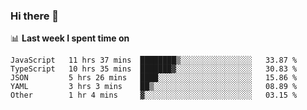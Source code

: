 ### Hi there 👋

<!--
**DBvc/DBvc** is a ✨ _special_ ✨ repository because its `README.md` (this file) appears on your GitHub profile.

Here are some ideas to get you started:

- 🔭 I’m currently working on ...
- 🌱 I’m currently learning ...
- 👯 I’m looking to collaborate on ...
- 🤔 I’m looking for help with ...
- 💬 Ask me about ...
- 📫 How to reach me: ...
- 😄 Pronouns: ...
- ⚡ Fun fact: ...
-->

📊 **Last week I spent time on**
<!--START_SECTION:waka-->
```text
JavaScript   11 hrs 37 mins  ████████▒░░░░░░░░░░░░░░░░   33.87 % 
TypeScript   10 hrs 35 mins  ███████▓░░░░░░░░░░░░░░░░░   30.83 % 
JSON         5 hrs 26 mins   ████░░░░░░░░░░░░░░░░░░░░░   15.86 % 
YAML         3 hrs 3 mins    ██▒░░░░░░░░░░░░░░░░░░░░░░   08.89 % 
Other        1 hr 4 mins     ▓░░░░░░░░░░░░░░░░░░░░░░░░   03.15 % 
```
<!--END_SECTION:waka-->
